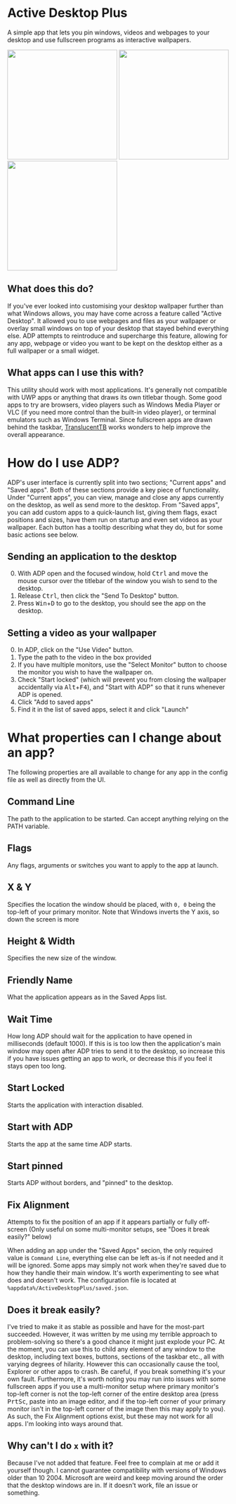 # Active Desktop Plus
A simple app that lets you pin windows, videos and webpages to your desktop and use fullscreen programs as interactive wallpapers.

<img src="/img/1.png" width="250"> <img src="/img/2.png" width="250"> <img src="/img/3.png" width="250">

## What does this do?
If you've ever looked into customising your desktop wallpaper further than what Windows allows, you may have come across a feature called "Active Desktop". It allowed you to use webpages and files as your wallpaper or overlay small windows on top of your desktop that stayed behind everything else. ADP attempts to reintroduce and supercharge this feature, allowing for any app, webpage or video you want to be kept on the desktop either as a full wallpaper or a small widget.

## What apps can I use this with?
This utility should work with most applications. It's generally not compatible with UWP apps or anything that draws its own titlebar though. Some good apps to try are browsers, video players such as Windows Media Player or VLC (if you need more control than the built-in video player), or terminal emulators such as Windows Terminal. Since fullscreen apps are drawn behind the taskbar, [TranslucentTB](https://github.com/TranslucentTB/TranslucentTB) works wonders to help improve the overall appearance.

# How do I use ADP?
ADP's user interface is currently split into two sections; "Current apps" and "Saved apps". Both of these sections provide a key piece of functionality. Under "Current apps", you can view,  manage and close any apps currently on the desktop, as well as send more to the desktop. From "Saved apps", you can add custom apps to a quick-launch list, giving them flags, exact positions and sizes, have them run on startup and even set videos as your wallpaper. Each button has a tooltip describing what they do, but for some basic actions see below.

## Sending an application to the desktop
0. With ADP open and the focused window, hold <kbd>Ctrl</kbd>  and move the mouse cursor over the titlebar of the window you wish to send to the desktop.
1. Release <kbd>Ctrl</kbd>, then click the "Send To Desktop" button.
2. Press <kbd>Win</kbd>+<kbd>D</kbd> to go to the desktop, you should see the app on the desktop.

## Setting a video as your wallpaper
0. In ADP, click on the "Use Video" button.
1. Type the path to the video in the box provided
2. If you have multiple monitors, use the "Select Monitor" button to choose the monitor you wish to have the wallpaper on.
3. Check "Start locked" (which will prevent you from closing the wallpaper accidentally via <kbd>Alt</kbd>+<kbd>F4</kbd>), and "Start with ADP" so that it runs whenever ADP is opened.
4. Click "Add to saved apps"
5. Find it in the list of saved apps, select it and click "Launch"

# What properties can I change about an app?
The following properties are all available to change for any app in the config file as well as directly from the UI.

## Command Line
The path to the application to be started. Can accept anything relying on the PATH variable.
## Flags
Any flags, arguments or switches you want to apply to the app at launch.
## X & Y
Specifies the location the window should be placed, with `0, 0` being the top-left of your primary monitor. Note that Windows inverts the Y axis, so down the screen is more
## Height & Width
Specifies the new size of the window.
## Friendly Name
What the application appears as in the Saved Apps list.
## Wait Time
How long ADP should wait for the application to have opened in milliseconds (default 1000). If this is is too low then the application's main window may open after ADP tries to send it to the desktop, so increase this if you have issues getting an app to work, or decrease this if you feel it stays open too long.
## Start Locked
Starts the application with interaction disabled.
## Start with ADP
Starts the app at the same time ADP starts.
## Start pinned
Starts ADP without borders, and "pinned" to the desktop.
## Fix Alignment
Attempts to fix the position of an app if it appears partially or fully off-screen (Only useful on some multi-monitor setups, see "Does it break easily?" below)


When adding an app under the "Saved Apps" secion, the only required value is `Command Line`, everything else can be left as-is if not needed and it will be ignored. Some apps may simply not work when they're saved due to how they handle their main window. It's worth experimenting to see what does and doesn't work. The configuration file is located at `%appdata%/ActiveDesktopPlus/saved.json`.

## Does it break easily?
I've tried to make it as stable as possible and have for the most-part succeeded. However, it was written by me using my terrible approach to problem-solving so there's a good chance it might just explode your PC. At the moment, you can use this to child any element of any window to the desktop, including text boxes, buttons, sections of the taskbar etc., all with varying degrees of hilarity. However this can occasionally cause the tool, Explorer or other apps to crash. Be careful, if you break something it's your own fault. Furthermore, it's worth noting you may run into issues with some fullscreen apps if you use a multi-monitor setup where primary monitor's top-left corner is not the top-left corner of the entire desktop area (press <kbd>PrtSc</kbd>, paste into an image editor, and if the top-left corner of your primary monitor isn't in the top-left corner of the image then this may apply to you). As such, the Fix Alignment options exist, but these may not work for all apps. I'm looking into ways around that.

## Why can't I do `x` with it?
Because I've not added that feature. Feel free to complain at me or add it yourself though. I cannot guarantee compatibility with versions of Windows older than 10 2004. Microsoft are weird and keep moving around the order that the desktop windows are in. If it doesn't work, file an issue or something.